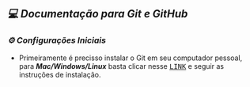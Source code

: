 
## ***:computer: Documentação para Git e GitHub***

### ***⚙️ Configurações Iniciais***

- Primeiramente é precisso instalar o Git em seu computador pessoal, para ***Mac/Windows/Linux*** basta clicar nesse <kbd>[LINK](https://git-scm.com/download)</kbd> e seguir as instruções de instalação.

